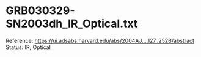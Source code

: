 # GRB030329-SN2003dh_IR_Optical.txt

Reference: https://ui.adsabs.harvard.edu/abs/2004AJ....127..252B/abstract
Status: IR, Optical